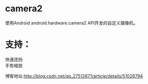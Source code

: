 # camera2  

使用Android android.hardware.camera2 API开发的自定义摄像机。  

# 支持：   
快速连拍  
手势缩放  

博客地址:http://blog.csdn.net/qq_27512671/article/details/51026794
